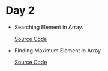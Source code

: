 # Day 2

- Searching Element in Array.

  [Source Code](ArraySe.java)

- Finding Maximum Element in Array.

  [Source Code](ArrayM.java) 
